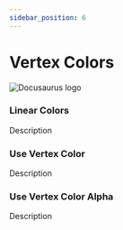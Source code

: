 ```yaml
---
sidebar_position: 6
---
```


# Vertex Colors

![Docusaurus logo](/img/CirclelogoBig.png)

### Linear Colors

Description

### Use Vertex Color

Description

### Use Vertex Color Alpha

Description